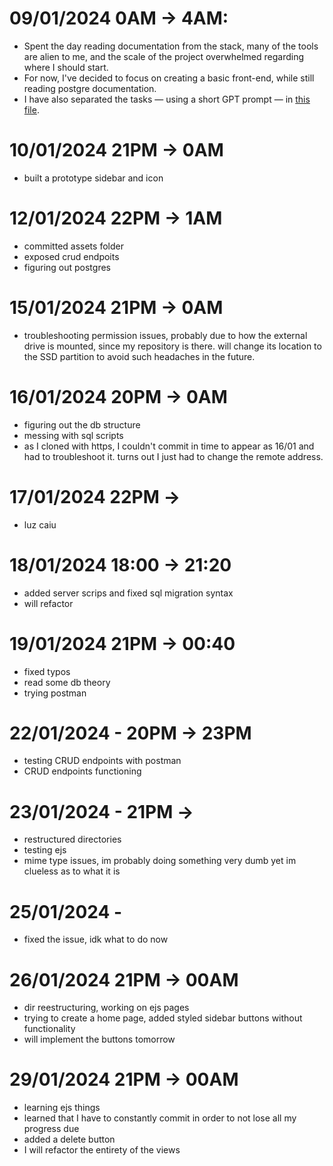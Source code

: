 # 09/01/2024 0AM -> 4AM:
- Spent the day reading documentation from the stack, many of the tools are alien to me, and the scale of the project overwhelmed regarding where I should start.
- For now, I've decided to focus on creating a basic front-end, while still reading postgre documentation. 
- I have also separated the tasks — using a short GPT prompt — in [this file](info.md).
# 10/01/2024 21PM -> 0AM
- built a prototype sidebar and icon

# 12/01/2024 22PM -> 1AM
- committed assets folder
- exposed crud endpoits
- figuring out postgres

# 15/01/2024 21PM -> 0AM
- troubleshooting permission issues, probably due to how the external drive is mounted, since my repository is there. will change its location to the SSD partition to avoid such headaches in the future.

# 16/01/2024 20PM -> 0AM
- figuring out the db structure
- messing with sql scripts
- as I cloned with https, I couldn't commit in time to appear as 16/01 and had to troubleshoot it. turns out I just had to change the remote address.

# 17/01/2024 22PM ->
- luz caiu

# 18/01/2024 18:00 -> 21:20
- added server scrips and fixed sql migration syntax
- will refactor

# 19/01/2024 21PM -> 00:40
- fixed typos
- read some db theory
- trying postman

# 22/01/2024 - 20PM -> 23PM
- testing CRUD endpoints with postman
- CRUD endpoints functioning

# 23/01/2024 - 21PM ->
- restructured directories
- testing ejs
- mime type issues, im probably doing something very dumb yet im clueless as to what it is

# 25/01/2024 - 
- fixed the issue, idk what to do now

# 26/01/2024 21PM -> 00AM
- dir reestructuring, working on ejs pages
- trying to create a home page, added styled sidebar buttons without functionality
- will implement the buttons tomorrow

# 29/01/2024 21PM -> 00AM
- learning ejs things
- learned that I have to constantly commit in order to not lose all my progress due
- added a delete button
- I will refactor the entirety of the views